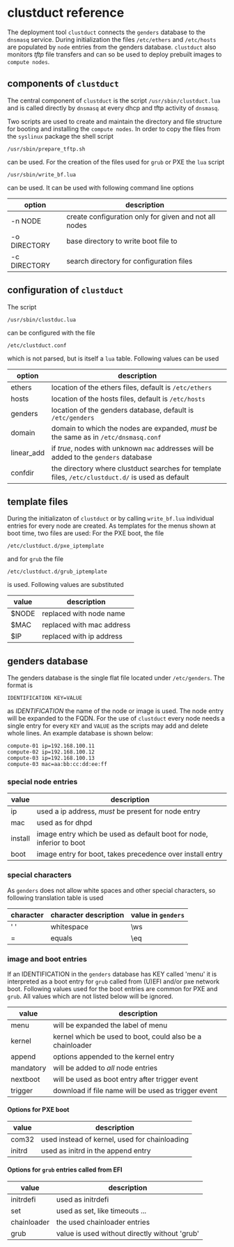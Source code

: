 # clustduct reference

The deployment tool `clustduct` connects the `genders` database to the `dnsmasq` service. During initialization the files `/etc/ethers` and `/etc/hosts` are populated by `node` entries from the genders database. `clustduct` also monitors *tftp* file transfers and can so be used to deploy prebuilt images to `compute nodes`.

## components of `clustduct`
The central component of `clustduct` is the script
`/usr/sbin/clustduct.lua`
and is called directly by `dnsmasq` at every dhcp and tftp activity of `dnsmasq`.

Two scripts are used to create and maintain the directory and file structure for booting and installing the `compute nodes`. In order to copy the files from the `syslinux` package the shell script
```
/usr/sbin/prepare_tftp.sh
```
can be used. For the creation of the files used for `grub` or PXE the `lua` script
```
/usr/sbin/write_bf.lua
```
can be used. It can be used with following command line options

option | description
-------|--------------------------------------------------
-n NODE| create configuration only for given and not all nodes
-o DIRECTORY| base directory to write boot file to
-c DIRECTORY| search directory for configuration files

## configuration of `clustduct`
The script 
```
/usr/sbin/clustduc.lua
```
can be configured with the file
```
/etc/clustduct.conf
```
which is not parsed, but is itself a `lua` table. Following values can be used

option  | description
--------|--------------------------------------------------
ethers | location of the ethers files, default is `/etc/ethers`
hosts | location of the hosts files, default is `/etc/hosts`
genders |location of the genders database, default is `/etc/genders` 
domain | domain to which the nodes are expanded, *must* be the same as in `/etc/dnsmasq.conf`
linear_add | if *true*, nodes with unknown `mac` addresses will be added to the `genders` database
confdir | the directory where clustduct searches for template files, `/etc/clustduct.d/` is used as default

## template files

During the initializaton of `clustduct` or by calling `write_bf.lua` individual entries for every node are created. As templates for the menus shown at boot time, two files are used:
For the PXE boot, the file
```
/etc/clustduct.d/pxe_iptemplate
``` 
and for `grub` the file
```
/etc/clustduct.d/grub_iptemplate
```
is used. Following values are substituted

value | description
------|--------------------------------------------------
$NODE | replaced with node name
$MAC  | replaced with mac address
$IP   | replaced with ip address



## genders database
The genders database is the single flat file located under `/etc/genders`. The format is
```
IDENTIFICATION KEY=VALUE
```
as *IDENTIFICATION* the name of the node or image is used. The node entry will be expanded to the FQDN. For the use of `clustduct` every node needs a single entry for every `KEY` and `VALUE` as the scripts may add and delete whole lines. An example database is shown below:

```
compute-01 ip=192.168.100.11
compute-02 ip=192.168.100.12
compute-03 ip=192.168.100.13
compute-03 mac=aa:bb:cc:dd:ee:ff
```

### special node entries

value | description
------|--------------------------------------------------
ip | used a ip address, *must* be present for node entry
mac | used as for dhpd
install | image entry which be used as default boot for node, inferior to boot
boot | image entry for boot, takes precedence over install entry


### special characters

As `genders` does not allow white spaces and other special characters, so following translation table is used

character | character description | value in `genders`
----------|-----------------------|-------------------
' ' | whitespace | \\ws
= | equals | \\eq

### image and boot entries

If an IDENTIFICATION in the `genders` database has KEY called 'menu' it is interpreted as a boot entry for `grub` called from (U)EFI and/or pxe network boot. Following values used for the boot entries are common for PXE and `grub`. All values which are not listed below will be ignored.

value | description
------|--------------------------------------------------
menu | will be expanded the label of menu
kernel | kernel which be used to boot, could also be a chainloader
append | options appended to the kernel entry
mandatory | will be added to *all* node entries
nextboot | will be used as boot entry after trigger event
trigger | download if file name will be used as trigger event



#### Options for PXE boot

value | description
------|--------------------------------------------------
com32 | used instead of kernel, used for chainloading
initrd | used as initrd in the append entry

#### Options for `grub` entries called from EFI

value | description
------|--------------------------------------------------
initrdefi | used as initrdefi
set | used as set, like timeouts ...
chainloader | the used chainloader entries
grub | value is used without directly without 'grub'

